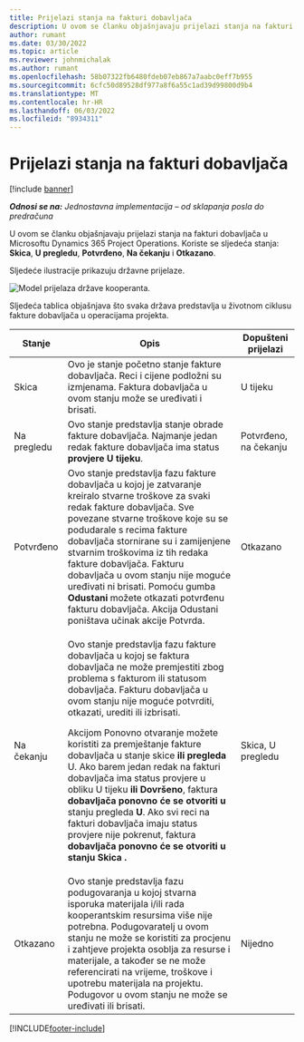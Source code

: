 ```yaml
---
title: Prijelazi stanja na fakturi dobavljača
description: U ovom se članku objašnjavaju prijelazi stanja na fakturi dobavljača u Microsoftu Dynamics 365 Project Operations.
author: rumant
ms.date: 03/30/2022
ms.topic: article
ms.reviewer: johnmichalak
ms.author: rumant
ms.openlocfilehash: 58b07322fb6480fdeb07eb867a7aabc0eff7b955
ms.sourcegitcommit: 6cfc50d89528df977a8f6a55c1ad39d99800d9b4
ms.translationtype: MT
ms.contentlocale: hr-HR
ms.lasthandoff: 06/03/2022
ms.locfileid: "8934311"
---
```

# <a name="state-transitions-on-a-vendor-invoice"></a>Prijelazi stanja na fakturi dobavljača

[!include [banner](../../includes/dataverse-preview.md)]

_**Odnosi se na:** Jednostavna implementacija – od sklapanja posla do predračuna_

U ovom se članku objašnjavaju prijelazi stanja na fakturi dobavljača u Microsoftu Dynamics 365 Project Operations. Koriste se sljedeća stanja: **Skica**, **U pregledu**, **Potvrđeno**, **Na čekanju** i **Otkazano**.

Sljedeće ilustracije prikazuju državne prijelaze.

![Model prijelaza države kooperanta.](../media/VI_State_Model.jpg)

Sljedeća tablica objašnjava što svaka država predstavlja u životnom ciklusu fakture dobavljača u operacijama projekta.

| Stanje | Opis | Dopušteni prijelazi |
| --- | --- | --- |
| Skica | Ovo je stanje početno stanje fakture dobavljača. Reci i cijene podložni su izmjenama. Faktura dobavljača u ovom stanju može se uređivati i brisati. | U tijeku |
| Na pregledu | Ovo stanje predstavlja stanje obrade fakture dobavljača. Najmanje jedan redak fakture dobavljača ima status **provjere U tijeku**. | Potvrđeno, na čekanju |
| Potvrđeno | Ovo stanje predstavlja fazu fakture dobavljača u kojoj je zatvaranje kreiralo stvarne troškove za svaki redak fakture dobavljača. Sve povezane stvarne troškove koje su se podudarale s recima fakture dobavljača stornirane su i zamijenjene stvarnim troškovima iz tih redaka fakture dobavljača. Fakturu dobavljača u ovom stanju nije moguće uređivati ni brisati. Pomoću gumba **Odustani** možete otkazati potvrđenu fakturu dobavljača. Akcija Odustani poništava učinak akcije Potvrda. | Otkazano |
| Na čekanju | <p>Ovo stanje predstavlja fazu fakture dobavljača u kojoj se faktura dobavljača ne može premjestiti zbog problema s fakturom ili statusom dobavljača. Fakturu dobavljača u ovom stanju nije moguće potvrditi, otkazati, urediti ili izbrisati.</p><p>Akcijom Ponovno otvaranje možete koristiti za premještanje fakture dobavljača u stanje skice **ili** **pregleda** U. Ako barem jedan redak na fakturi dobavljača ima status provjere u obliku U tijeku **ili Dovršeno**, faktura **dobavljača ponovno će se otvoriti u** stanju pregleda **U**. Ako svi reci na fakturi dobavljača imaju status provjere nije pokrenut, faktura **dobavljača ponovno će se otvoriti u stanju Skica** **.**</p> | Skica, U pregledu |
| Otkazano | Ovo stanje predstavlja fazu podugovaranja u kojoj stvarna isporuka materijala i/ili rada kooperantskim resursima više nije potrebna. Podugovaratelj u ovom stanju ne može se koristiti za procjenu i zahtjeve projekta osoblja za resurse i materijale, a također se ne može referencirati na vrijeme, troškove i upotrebu materijala na projektu. Podugovor u ovom stanju ne može se uređivati ili brisati. | Nijedno |

[!INCLUDE[footer-include](../../includes/footer-banner.md)]
